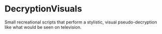 # DecryptionVisuals
Small recreational scripts that perform a stylistic, visual pseudo-decryption like what would be seen on television.
